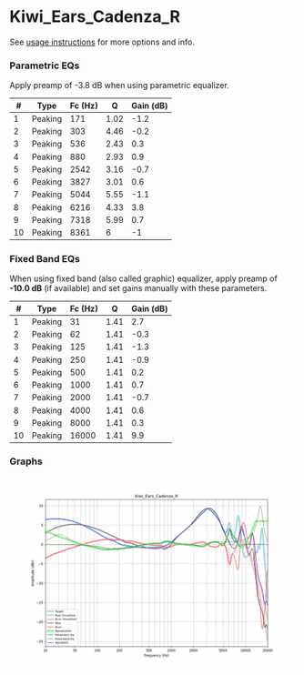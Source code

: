 # Kiwi_Ears_Cadenza_R
See [usage instructions](https://github.com/jaakkopasanen/AutoEq#usage) for more options and info.

### Parametric EQs
Apply preamp of -3.8 dB when using parametric equalizer.

|   # | Type    |   Fc (Hz) |    Q |   Gain (dB) |
|-----|---------|-----------|------|-------------|
|   1 | Peaking |       171 | 1.02 |        -1.2 |
|   2 | Peaking |       303 | 4.46 |        -0.2 |
|   3 | Peaking |       536 | 2.43 |         0.3 |
|   4 | Peaking |       880 | 2.93 |         0.9 |
|   5 | Peaking |      2542 | 3.16 |        -0.7 |
|   6 | Peaking |      3827 | 3.01 |         0.6 |
|   7 | Peaking |      5044 | 5.55 |        -1.1 |
|   8 | Peaking |      6216 | 4.33 |         3.8 |
|   9 | Peaking |      7318 | 5.99 |         0.7 |
|  10 | Peaking |      8361 | 6    |        -1   |

### Fixed Band EQs
When using fixed band (also called graphic) equalizer, apply preamp of **-10.0 dB** (if available) and set gains manually with these parameters.

|   # | Type    |   Fc (Hz) |    Q |   Gain (dB) |
|-----|---------|-----------|------|-------------|
|   1 | Peaking |        31 | 1.41 |         2.7 |
|   2 | Peaking |        62 | 1.41 |        -0.3 |
|   3 | Peaking |       125 | 1.41 |        -1.3 |
|   4 | Peaking |       250 | 1.41 |        -0.9 |
|   5 | Peaking |       500 | 1.41 |         0.2 |
|   6 | Peaking |      1000 | 1.41 |         0.7 |
|   7 | Peaking |      2000 | 1.41 |        -0.7 |
|   8 | Peaking |      4000 | 1.41 |         0.6 |
|   9 | Peaking |      8000 | 1.41 |         0.3 |
|  10 | Peaking |     16000 | 1.41 |         9.9 |

### Graphs
![](./Kiwi_Ears_Cadenza_R.png)
